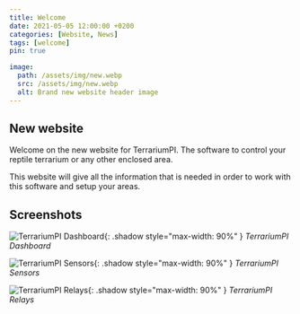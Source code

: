 ```yaml
---
title: Welcome
date: 2021-05-05 12:00:00 +0200
categories: [Website, News]
tags: [welcome]
pin: true

image:
  path: /assets/img/new.webp
  src: /assets/img/new.webp
  alt: Brand new website header image
---
```


## New website

Welcome on the new website for TerrariumPI. The software to control your reptile
terrarium or any other enclosed area.

This website will give all the information that is needed in order to work with
this software and setup your areas.

## Screenshots

![TerrariumPI Dashboard](/assets/img/Dashboard.webp){: .shadow style="max-width:
90%" } _TerrariumPI Dashboard_

![TerrariumPI Sensors](/assets/img/Temperature_sensors_list.webp){: .shadow
style="max-width: 90%" } _TerrariumPI Sensors_

![TerrariumPI Relays](/assets/img/Relay_list.webp){: .shadow style="max-width:
90%" } _TerrariumPI Relays_
